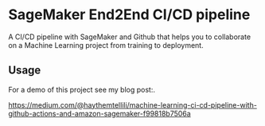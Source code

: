 # SageMaker End2End CI/CD pipeline
A CI/CD pipeline with SageMaker and Github that helps you to collaborate on a Machine Learning project from training to deployment.

## Usage
For a demo of this project see my blog post:.

https://medium.com/@haythemtellili/machine-learning-ci-cd-pipeline-with-github-actions-and-amazon-sagemaker-f99818b7506a
